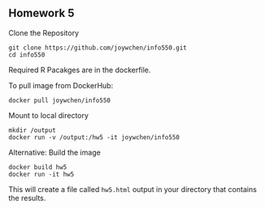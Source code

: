 ## Homework 5
Clone the Repository
```
git clone https://github.com/joywchen/info550.git
cd info550
```
Required R Pacakges are in the dockerfile.

To pull image from DockerHub: 
```
docker pull joywchen/info550
```
Mount to local directory
```
mkdir /output
docker run -v /output:/hw5 -it joywchen/info550
```
Alternative: Build the image
```
docker build hw5
docker run -it hw5
```
This will create a file called `hw5.html` output in your directory that contains the results.

